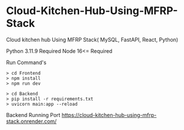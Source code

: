 # Cloud-Kitchen-Hub-Using-MFRP-Stack
Cloud kitchen hub Using MFRP Stack( MySQL, FastAPI, React, Python)

Python 3.11.9 Required
Node 16<= Required

Run Command's

    > cd Frontend
    > npm install
    > npm run dev

    > cd Backend
    > pip install -r requirements.txt
    > uvicorn main:app --reload

Backend Running Port https://cloud-kitchen-hub-using-mfrp-stack.onrender.com/